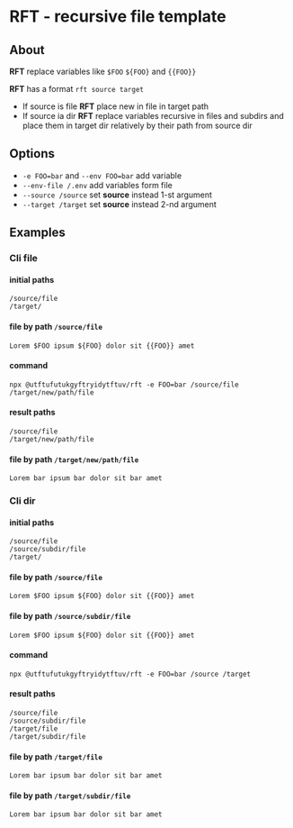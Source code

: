 # RFT - recursive file template #

## About ##

**RFT** replace variables like `$FOO` `${FOO}` and `{{FOO}}`

**RFT** has a format ```rft source target```

- If source is file **RFT** place new in file in target path  
- If source ia dir **RFT** replace variables recursive in files and subdirs and place them in target dir relatively by
 their path from source dir
 
## Options ##

- `-e FOO=bar` and `--env FOO=bar` add variable
- `--env-file /.env` add variables form file
- `--source /source` set **source** instead 1-st argument 
- `--target /target` set **source** instead 2-nd argument 
 
## Examples ##

### Cli file ###

#### initial paths ####
```/source/file```  
```/target/```  

#### file by path ```/source/file``` ####
```
Lorem $FOO ipsum ${FOO} dolor sit {{FOO}} amet
```

#### command ####
```npx @utftufutukgyftryidytftuv/rft -e FOO=bar /source/file /target/new/path/file```

#### result paths ####
```/source/file```  
```/target/new/path/file```  

#### file by path ```/target/new/path/file``` ####
```
Lorem bar ipsum bar dolor sit bar amet
```

### Cli dir ###

#### initial paths ####
```/source/file```  
```/source/subdir/file```  
```/target/```  

#### file by path ```/source/file``` ####
```
Lorem $FOO ipsum ${FOO} dolor sit {{FOO}} amet
```

#### file by path ```/source/subdir/file``` ####
```
Lorem $FOO ipsum ${FOO} dolor sit {{FOO}} amet
```

#### command ####
```npx @utftufutukgyftryidytftuv/rft -e FOO=bar /source /target```

#### result paths ####
```/source/file```  
```/source/subdir/file```  
```/target/file```  
```/target/subdir/file```  

#### file by path ```/target/file``` ####
```
Lorem bar ipsum bar dolor sit bar amet
```

#### file by path ```/target/subdir/file``` ####
```
Lorem bar ipsum bar dolor sit bar amet
```
